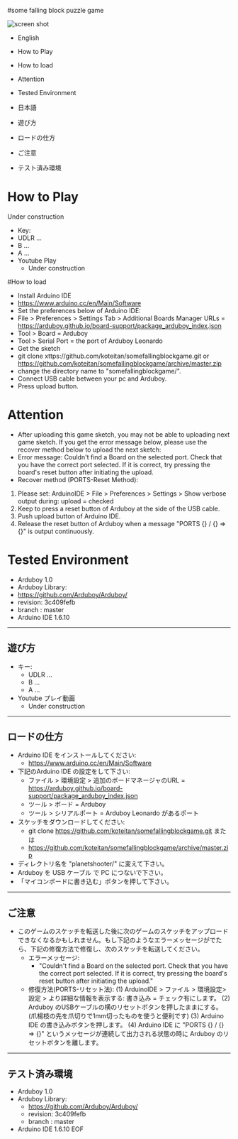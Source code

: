 #some falling block puzzle game

![screen shot](/ss.jpg)

* English
 * How to Play
 * How to load
 * Attention
 * Tested Environment
  
* 日本語
 * 遊び方
 * ロードの仕方
 * ご注意
 * テスト済み環境
 
# How to Play

Under construction
* Key:
 * UDLR ... 
 * B    ... 
 * A    ... 
* Youtube Play
  * Under construction

#How to load

* Install Arduino IDE
 * https://www.arduino.cc/en/Main/Software
* Set the preferences below of Arduino IDE:
 * File > Preferences > Settings Tab > Additional Boards Manager URLs = 
   https://arduboy.github.io/board-support/package_arduboy_index.json
 * Tool > Board       = Arduboy
 * Tool > Serial Port = the port of Arduboy Leonardo
* Get the sketch
 * git clone xttps://github.com/koteitan/somefallingblockgame.git or https://github.com/koteitan/somefallingblockgame/archive/master.zip
* change the directory name to "somefallingblockgame/".
* Connect USB cable between your pc and Arduboy.
* Press upload button.

# Attention

* After uploading this game sketch, you may not be able to uploading next game sketch. If you get the error message below, please use the recover method below to upload the next sketch:
 * Error message:
    Couldn't find a Board on the selected port. Check that you have the correct port selected.  If it is correct, try pressing the board's reset button after initiating the upload.
 * Recover method (PORTS-Reset Method):
  1. Please set: ArduinoIDE > File > Preferences > Settings > Show verbose output during: upload = checked
  2. Keep to press a reset button of Arduboy at the side of the USB cable.
  3. Push upload button of Arduino IDE.
  4. Release the reset button of Arduboy when a message "PORTS {} / {} => {}" is output continuously.

# Tested Environment
* Arduboy 1.0
* Arduboy Library:
 * https://github.com/Arduboy/Arduboy/
 * revision: 3c409fefb
 * branch  : master
* Arduino IDE 1.6.10
---------------------------
遊び方  
---------------------------
- キー:
  - UDLR ... 
  - B    ... 
  - A    ... 
- Youtube プレイ動画
  - Under construction
---------------------------
ロードの仕方
---------------------------
- Arduino IDE をインストールしてください:
  - https://www.arduino.cc/en/Main/Software
- 下記のArduino IDE の設定をして下さい:
  - ファイル > 環境設定 > 追加のボードマネージャのURL = 
    https://arduboy.github.io/board-support/package_arduboy_index.json
  - ツール > ボード         = Arduboy
  - ツール > シリアルポート = Arduboy Leonardo があるポート
- スケッチをダウンロードしてください:
  - git clone https://github.com/koteitan/somefallingblockgame.git
    または
  - https://github.com/koteitan/somefallingblockgame/archive/master.zip
- ディレクトリ名を "planetshooter/" に変えて下さい。
- Arduboy を USB ケーブル で PC につないで下さい。
- 「マイコンボードに書き込む」ボタンを押して下さい。
---------------------------
 ご注意
---------------------------
- このゲームのスケッチを転送した後に次のゲームのスケッチをアップロードできなくなるかもしれません。もし下記のようなエラーメッセージがでたら、下記の修復方法で修復し、次のスケッチを転送してください。
  - エラーメッセージ:
    - "Couldn't find a Board on the selected port. Check that you have the correct port selected.  If it is correct, try pressing the board's reset button after initiating the upload."
  - 修復方法(PORTS-リセット法):
    (1) ArduinoIDE > ファイル > 環境設定> 設定 > より詳細な情報を表示する: 書き込み = チェック有にします。
    (2) Arduboy のUSBケーブルの横のリセットボタンを押したままにする。(爪楊枝の先を爪切りで1mm切ったものを使うと便利です)
    (3) Arduino IDE の書き込みボタンを押します。
    (4) Arduino IDE に "PORTS {} / {} => {}" というメッセージが連続して出力される状態の時に Arduboy のリセットボタンを離します。 
---------------------------
テスト済み環境
---------------------------
- Arduboy 1.0
- Arduboy Library:
  - https://github.com/Arduboy/Arduboy/
  - revision: 3c409fefb
  - branch  : master
- Arduino IDE 1.6.10
EOF

